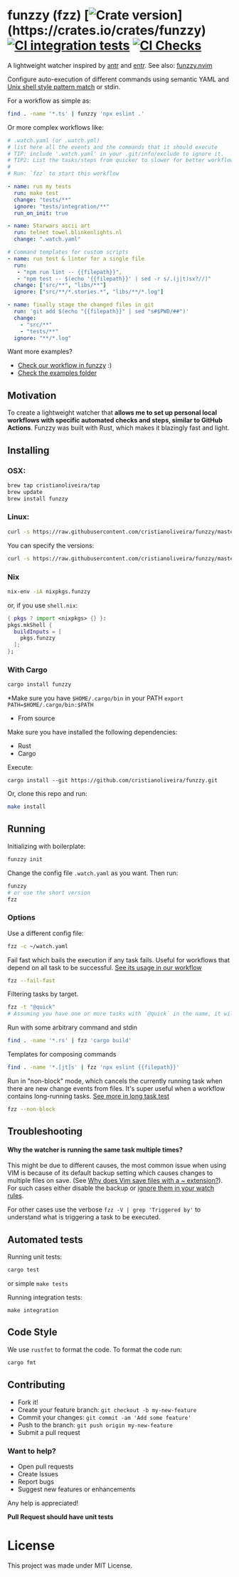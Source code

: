 # funzzy (fzz) [![Crate version](https://img.shields.io/crates/v/funzzy.svg?)](https://crates.io/crates/funzzy) [![CI integration tests](https://github.com/cristianoliveira/funzzy/actions/workflows/on-push-integration-test.yml/badge.svg)](https://github.com/cristianoliveira/funzzy/actions/workflows/on-push-integration-test.yml) [![CI Checks](https://github.com/cristianoliveira/funzzy/actions/workflows/on-push.yml/badge.svg)](https://github.com/cristianoliveira/funzzy/actions/workflows/on-push.yml)

A lightweight watcher inspired by [antr](https://github.com/juanibiapina/antr) and [entr](https://github.com/eradman/entr). See also: [funzzy.nvim](https://github.com/cristianoliveira/funzzy.nvim)

Configure auto-execution of different commands using semantic YAML and [Unix shell style pattern match](https://en.wikipedia.org/wiki/Glob_(programming)) or stdin.

For a workflow as simple as:
```bash
find . -name '*.ts' | funzzy 'npx eslint .'
```

Or more complex workflows like:
```yaml
# .watch.yaml (or .watch.yml)
# list here all the events and the commands that it should execute
# TIP: include '.watch.yaml' in your .git/info/exclude to ignore it.
# TIP2: List the tasks/steps from quicker to slower for better workflows
#
# Run: `fzz` to start this workflow

- name: run my tests
  run: make test
  change: "tests/**"
  ignore: "tests/integration/**"
  run_on_init: true

- name: Starwars ascii art
  run: telnet towel.blinkenlights.nl
  change: ".watch.yaml"

# Command templates for custom scripts
- name: run test & linter for a single file
  run: 
   - "npm run lint -- {{filepath}}",
   - "npm test -- $(echo '{{filepath}}' | sed -r s/.(j|t)sx?//)"
  change: ["src/**", "libs/**"]
  ignore: ["src/**/*.stories.*", "libs/**/*.log"]

- name: finally stage the changed files in git
  run: 'git add $(echo "{{filepath}}" | sed "s#$PWD/##")'
  change: 
    - "src/**"
    - "tests/**"
  ignore: "**/*.log"
```

Want more examples? 

 - [Check our workflow in funzzy](https://github.com/cristianoliveira/funzzy/blob/master/.watch.yaml#L6) :)
 - [Check the examples folder](https://github.com/cristianoliveira/funzzy/tree/master/examples)

## Motivation

To create a lightweight watcher that **allows me to set up personal local workflows with specific automated checks and steps, similar to GitHub Actions**. 
Funzzy was built with Rust, which makes it blazingly fast and light.

## Installing

### OSX:

```bash
brew tap cristianoliveira/tap
brew update
brew install funzzy
```

### Linux:

```bash
curl -s https://raw.githubusercontent.com/cristianoliveira/funzzy/master/linux-install.sh | sh
```

You can specify the versions:
```bash
curl -s https://raw.githubusercontent.com/cristianoliveira/funzzy/master/linux-install.sh | bash - 1.0.0
```

### Nix
  
```bash
nix-env -iA nixpkgs.funzzy
```

or, if you use `shell.nix`:
  
  ```nix
{ pkgs ? import <nixpkgs> {} }:
  pkgs.mkShell {
    buildInputs = [
      pkgs.funzzy
    ];
  };
```

### With Cargo

```bash
cargo install funzzy
```

\*Make sure you have `$HOME/.cargo/bin` in your PATH
`export PATH=$HOME/.cargo/bin:$PATH`

- From source

Make sure you have installed the following dependencies:

- Rust
- Cargo

Execute:
```
cargo install --git https://github.com/cristianoliveira/funzzy.git
```

Or, clone this repo and run:

```bash
make install
```

## Running

Initializing with boilerplate:

```bash
funzzy init
```

Change the config file `.watch.yaml` as you want. Then run:

```bash
funzzy
# or use the short version
fzz
```

### Options

Use a different config file:

```bash
fzz -c ~/watch.yaml
```

Fail fast which bails the execution if any task fails. Useful for workflows that
depend on all task to be successful. [See its usage in our workflow](https://github.com/cristianoliveira/funzzy/blob/master/.watch.yaml#L6)

```bash
fzz --fail-fast
```

Filtering tasks by target. 

```bash
fzz -t "@quick"
# Assuming you have one or more tasks with `@quick` in the name, it will only load those tasks
```

Run with some arbitrary command and stdin

```bash
find . -name '*.rs' | fzz 'cargo build'
```

Templates for composing commands

```bash
find . -name '*.[jt]s' | fzz 'npx eslint {{filepath}}'
```

Run in "non-block" mode, which cancels the currently running task when there are new change events from files.
It's super useful when a workflow contains long-running tasks. [See more in long task test](https://github.com/cristianoliveira/funzzy/blob/2e6b53b8af3c3d85f193ec6abb49bd8450f31c83/tests/watching_with_non_block_flag.rs#L7)

```bash
fzz --non-block
```

## Troubleshooting

#### Why the watcher is running the same task multiple times?

This might be due to different causes, the most common issue when using VIM is because of its default backup setting
which causes changes to multiple files on save. (See [Why does Vim save files with a ~ extension?](https://stackoverflow.com/questions/607435/why-does-vim-save-files-with-a-extension/607474#607474)).
For such cases either disable the backup or [ignore them in your watch rules](https://github.com/cristianoliveira/funzzy/blob/master/examples/long-task.yaml#L5).

For other cases use the verbose `fzz -V | grep 'Triggered by'` to understand what is triggering a task to be executed.

## Automated tests

Running unit tests:

```bash
cargo test
```

or simple `make tests`

Running integration tests:

```
make integration
```

## Code Style

We use `rustfmt` to format the code. To format the code run:

```bash
cargo fmt
```

## Contributing

- Fork it!
- Create your feature branch: `git checkout -b my-new-feature`
- Commit your changes: `git commit -am 'Add some feature'`
- Push to the branch: `git push origin my-new-feature`
- Submit a pull request

### Want to help?

 - Open pull requests
 - Create Issues
 - Report bugs
 - Suggest new features or enhancements

Any help is appreciated!

**Pull Request should have unit tests**

# License

This project was made under MIT License.
